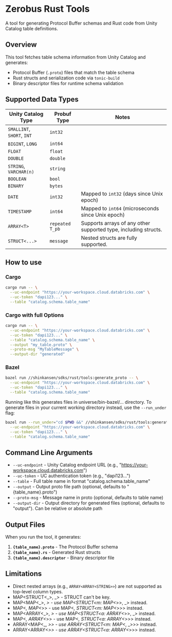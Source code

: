 # Zerobus Rust Tools

A tool for generating Protocol Buffer schemas and Rust code from Unity Catalog table definitions.

## Overview

This tool fetches table schema information from Unity Catalog and generates:
- Protocol Buffer (`.proto`) files that match the table schema
- Rust structs and serialization code via `tonic-build`
- Binary descriptor files for runtime schema validation

## Supported Data Types

| Unity Catalog Type | Probuf Type | Notes                                                        |
|--------------------|----------------------|--------------------------------------------------------------|
| `SMALLINT`, `SHORT`, `INT` | `int32`              |                                                              |
| `BIGINT`, `LONG`   | `int64`              |                                                              |
| `FLOAT`            | `float`              |                                                              |
| `DOUBLE`           | `double`             |                                                              |
| `STRING`, `VARCHAR(n)` | `string`             |                                                              |
| `BOOLEAN`          | `bool`               |                                                              |
| `BINARY`           | `bytes`              |                                                              |
| `DATE`             | `int32`              | Mapped to `int32` (days since Unix epoch)                    |
| `TIMESTAMP`        | `int64`              | Mapped to `int64` (microseconds since Unix epoch)            |
| `ARRAY<T>`         | `repeated T_pb`      | Supports arrays of any other supported type, including structs. |
| `STRUCT<...>`      | `message`            | Nested structs are fully supported.                          |

## How to use

### Cargo

```bash
cargo run -- \
  --uc-endpoint "https://your-workspace.cloud.databricks.com" \
  --uc-token "dapi123..." \
  --table "catalog.schema.table_name"
```

### Cargo with full Options

```bash
cargo run -- \
  --uc-endpoint "https://your-workspace.cloud.databricks.com" \
  --uc-token "dapi123..." \
  --table "catalog.schema.table_name" \
  --output "my_table.proto" \
  --proto-msg "MyTableMessage" \
  --output-dir "generated"
```

### Bazel

```bash
bazel run //shinkansen/sdks/rust/tools:generate_proto -- \
  --uc-endpoint "https://your-workspace.cloud.databricks.com" \
  --uc-token "dapi123..." \
  --table "catalog.schema.table_name"
```

Running like this generates files in universe/bin-bazel/... directory.
To generate files in your current working directory instead, use the `--run_under` flag:
```bash
bazel run --run_under="cd $PWD &&" //shinkansen/sdks/rust/tools:generate_proto -- \
  --uc-endpoint "https://your-workspace.cloud.databricks.com" \
  --uc-token "dapi123..." \
  --table "catalog.schema.table_name"
```

## Command Line Arguments

- `--uc-endpoint` - Unity Catalog endpoint URL (e.g., "https://your-workspace.cloud.databricks.com")
- `--uc-token` - UC authentication token (e.g., "dapi123...")
- `--table` - Full table name in format "catalog.schema.table_name"
- `--output` - Output proto file path (optional, defaults to "{table_name}.proto")
- `--proto-msg` - Message name in proto (optional, defaults to table name)
- `--output-dir` - Output directory for generated files (optional, defaults to "output"). Can be relative or absolute path

## Output Files

When you run the tool, it generates:

1. **`{table_name}.proto`** - The Protocol Buffer schema
2. **`{table_name}.rs`** - Generated Rust structs  
3. **`{table_name}.descriptor`** - Binary descriptor file

## Limitations
- Direct nested arrays (e.g., `ARRAY<ARRAY<STRING>>`) are not supported as top-level column types.
- MAP<STRUCT<_>, _> - STRUCT can't be key.
- MAP<MAP<_>, _> - use MAP<STRUCT<m: MAP<_>>, _> instead.
- MAP<_, MAP<_>> - use MAP<_, STRUCT<m: MAP<_>>> instead.
- MAP<ARRAY<_>, _> - use MAP<STRUCT<a: ARRAY<_>>, _> instead.
- MAP<_, ARRAY<_>> - use MAP<_, STRUCT<a: ARRAY<_>>> instead.
- ARRAY<MAP<_, _>> - use ARRAY<STRUCT<m: MAP<_, _>>> instead.
- ARRAY<ARRAY<_>> - use ARRAY<STRUCT<a: ARRAY<_>>> instead.

